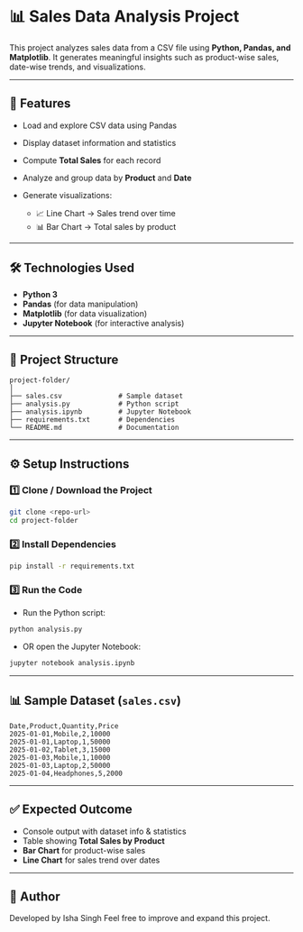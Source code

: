 # 📊 Sales Data Analysis Project

This project analyzes sales data from a CSV file using **Python, Pandas, and Matplotlib**.
It generates meaningful insights such as product-wise sales, date-wise trends, and visualizations.

---

## 🚀 Features

* Load and explore CSV data using Pandas
* Display dataset information and statistics
* Compute **Total Sales** for each record
* Analyze and group data by **Product** and **Date**
* Generate visualizations:

  * 📈 Line Chart → Sales trend over time
  * 📊 Bar Chart → Total sales by product

---

## 🛠️ Technologies Used

* **Python 3**
* **Pandas** (for data manipulation)
* **Matplotlib** (for data visualization)
* **Jupyter Notebook** (for interactive analysis)

---

## 📂 Project Structure

```
project-folder/
│
├── sales.csv              # Sample dataset
├── analysis.py            # Python script
├── analysis.ipynb         # Jupyter Notebook
├── requirements.txt       # Dependencies
└── README.md              # Documentation
```

---

## ⚙️ Setup Instructions

### 1️⃣ Clone / Download the Project

```bash
git clone <repo-url>
cd project-folder
```

### 2️⃣ Install Dependencies

```bash
pip install -r requirements.txt
```

### 3️⃣ Run the Code

* Run the Python script:

```bash
python analysis.py
```

* OR open the Jupyter Notebook:

```bash
jupyter notebook analysis.ipynb
```

---

## 📊 Sample Dataset (`sales.csv`)

```csv
Date,Product,Quantity,Price
2025-01-01,Mobile,2,10000
2025-01-01,Laptop,1,50000
2025-01-02,Tablet,3,15000
2025-01-03,Mobile,1,10000
2025-01-03,Laptop,2,50000
2025-01-04,Headphones,5,2000
```

---

## ✅ Expected Outcome

* Console output with dataset info & statistics
* Table showing **Total Sales by Product**
* **Bar Chart** for product-wise sales
* **Line Chart** for sales trend over dates

---

## 📝 Author

Developed by Isha Singh
Feel free to improve and expand this project.
